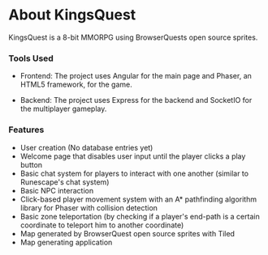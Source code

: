 # About KingsQuest

KingsQuest is a 8-bit MMORPG using BrowserQuests open source sprites. 

### Tools Used

- Frontend: The project uses Angular for the main page and Phaser, an HTML5 framework, for the game.

- Backend: The project uses Express for the backend and SocketIO for the multiplayer gameplay.

### Features

- User creation (No database entries yet)
- Welcome page that disables user input until the player clicks a play button
- Basic chat system for players to interact with one another (similar to Runescape's chat system)
- Basic NPC interaction
- Click-based player movement system with an A* pathfinding algorithm library for Phaser with collision detection
- Basic zone teleportation (by checking if a player's end-path is a certain coordinate to teleport him to another coordinate)
- Map generated by BrowserQuest open source sprites with Tiled
- Map generating application
